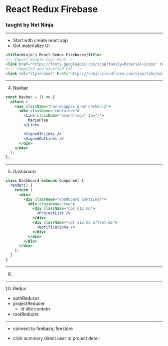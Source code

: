 # React Redux Firebase 
### taught by Net Ninja

---
- Start with create react app
- Get materialize UI
```html
<title>Ninja's React Redux Firebase</title>
<!--Import Google Icon Font-->
<link href="https://fonts.googleapis.com/icon?family=Material+Icons" rel="stylesheet">
<!-- Compiled and minified CSS -->
<link rel="stylesheet" href="https://cdnjs.cloudflare.com/ajax/libs/materialize/1.0.0/css/materialize.min.css">
```

---
4. Navbar
```jsx
const Navbar = () => {
  return (
    <nav className="nav-wrapper grey darken-3">
      <div className="container">
        <Link className="brand-logo" to="/">
          MarioPlan
        </Link>

        <SignedInLinks />
        <SignedOutLinks />
      </div>
    </nav>
  );
};
```
---
5. Dashboard
```jsx
class Dashboard extends Component {
  render() {
    return (
      <div>
        <div className="dashboard container">
          <div className="row">
            <div className="col s12 m6">
              <ProjectList />
            </div>
            <div className="col s12 m5 offset-m1">
              <Notifications />
            </div>
          </div>
        </div>
      </div>
    );
  }
}
```
---
6. 

---
10. Redux

- authReducer
- projectReducer
  - id title contetn
- rootReducer

--- 
- connect to firebase, firestore

- click summary direct user to project detail